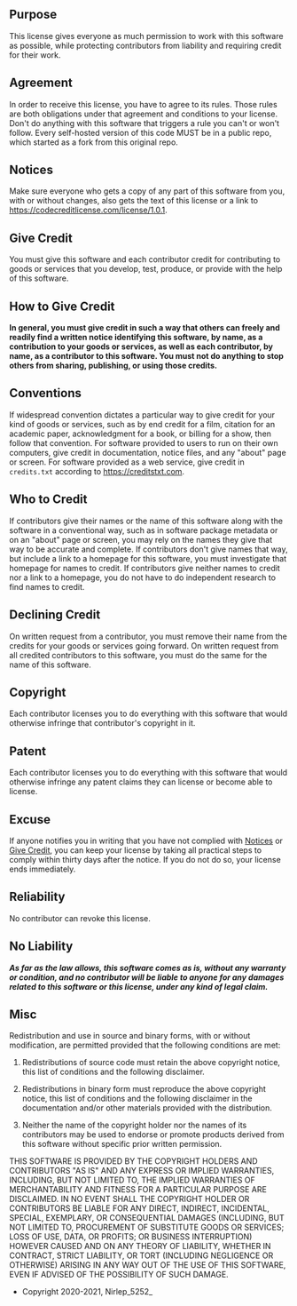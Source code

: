 ## Purpose

This license gives everyone as much permission to work with
this software as possible, while protecting contributors
from liability and requiring credit for their work.

## Agreement

In order to receive this license, you have to agree
to its rules. Those rules are both obligations under
that agreement and conditions to your license. Don't do
anything with this software that triggers a rule you can't
or won't follow. Every self-hosted version of this code MUST be in a public repo, which started as a fork from this original repo. 

## Notices

Make sure everyone who gets a copy of any part of
this software from you, with or without changes,
also gets the text of this license or a link to
<https://codecreditlicense.com/license/1.0.1>.

## Give Credit

You must give this software and each contributor credit
for contributing to goods or services that you develop,
test, produce, or provide with the help of this software.

## How to Give Credit

**In general, you must give credit in such a way that others
can freely and readily find a written notice identifying
this software, by name, as a contribution to your goods
or services, as well as each contributor, by name, as a
contributor to this software. You must not do anything
to stop others from sharing, publishing, or using those
credits.**

## Conventions

If widespread convention dictates a particular way to
give credit for your kind of goods or services, such as
by end credit for a film, citation for an academic paper,
acknowledgment for a book, or billing for a show, then
follow that convention. For software provided to users to
run on their own computers, give credit in documentation,
notice files, and any "about" page or screen. For software
provided as a web service, give credit in `credits.txt`
according to <https://creditstxt.com>.

## Who to Credit

If contributors give their names or the name of this
software along with the software in a conventional way,
such as in software package metadata or on an "about"
page or screen, you may rely on the names they give that
way to be accurate and complete. If contributors don't
give names that way, but include a link to a homepage
for this software, you must investigate that homepage for
names to credit. If contributors give neither names to
credit nor a link to a homepage, you do not have to do
independent research to find names to credit.

## Declining Credit

On written request from a contributor, you must remove
their name from the credits for your goods or services
going forward. On written request from all credited
contributors to this software, you must do the same for
the name of this software.

## Copyright

Each contributor licenses you to do everything with this
software that would otherwise infringe that contributor's
copyright in it.

## Patent

Each contributor licenses you to do everything with this
software that would otherwise infringe any patent claims
they can license or become able to license.

## Excuse

If anyone notifies you in writing that you have
not complied with [Notices](#notices) or [Give
Credit](#give-credit), you can keep your license by
taking all practical steps to comply within thirty days
after the notice. If you do not do so, your license
ends immediately.

## Reliability

No contributor can revoke this license.

## No Liability

**_As far as the law allows, this software comes as is,
without any warranty or condition, and no contributor
will be liable to anyone for any damages related to this
software or this license, under any kind of legal claim._**

## Misc

Redistribution and use in source and binary forms, with or without modification, are permitted provided that the following conditions are met:

1. Redistributions of source code must retain the above copyright notice, this list of conditions and the following disclaimer.

2. Redistributions in binary form must reproduce the above copyright notice, this list of conditions and the following disclaimer in the documentation and/or other materials provided with the distribution.

3. Neither the name of the copyright holder nor the names of its contributors may be used to endorse or promote products derived from this software without specific prior written permission.

THIS SOFTWARE IS PROVIDED BY THE COPYRIGHT HOLDERS AND CONTRIBUTORS "AS IS" AND ANY EXPRESS OR IMPLIED WARRANTIES, INCLUDING, BUT NOT LIMITED TO, THE IMPLIED WARRANTIES OF MERCHANTABILITY AND FITNESS FOR A PARTICULAR PURPOSE ARE DISCLAIMED. IN NO EVENT SHALL THE COPYRIGHT HOLDER OR CONTRIBUTORS BE LIABLE FOR ANY DIRECT, INDIRECT, INCIDENTAL, SPECIAL, EXEMPLARY, OR CONSEQUENTIAL DAMAGES (INCLUDING, BUT NOT LIMITED TO, PROCUREMENT OF SUBSTITUTE GOODS OR SERVICES; LOSS OF USE, DATA, OR PROFITS; OR BUSINESS INTERRUPTION) HOWEVER CAUSED AND ON ANY THEORY OF LIABILITY, WHETHER IN CONTRACT, STRICT LIABILITY, OR TORT (INCLUDING NEGLIGENCE OR OTHERWISE) ARISING IN ANY WAY OUT OF THE USE OF THIS SOFTWARE, EVEN IF ADVISED OF THE POSSIBILITY OF SUCH DAMAGE.

- Copyright 2020-2021, Nirlep_5252_
